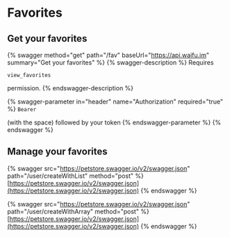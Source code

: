 # Favorites

## Get your favorites

{% swagger method="get" path="/fav" baseUrl="https://api.waifu.im" summary="Get your favorites" %}
{% swagger-description %}
Requires 

`view_favorites`

 permission.
{% endswagger-description %}

{% swagger-parameter in="header" name="Authorization" required="true" %}
`Bearer`

 (with the space) followed by your token
{% endswagger-parameter %}
{% endswagger %}

## Manage your favorites

{% swagger src="https://petstore.swagger.io/v2/swagger.json" path="/user/createWithList" method="post" %}
[https://petstore.swagger.io/v2/swagger.json](https://petstore.swagger.io/v2/swagger.json)
{% endswagger %}

{% swagger src="https://petstore.swagger.io/v2/swagger.json" path="/user/createWithArray" method="post" %}
[https://petstore.swagger.io/v2/swagger.json](https://petstore.swagger.io/v2/swagger.json)
{% endswagger %}
